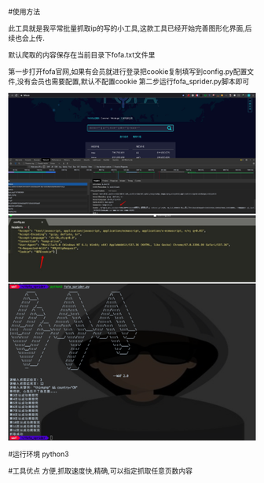 
#使用方法

此工具就是我平常批量抓取ip的写的小工具,这款工具已经开始完善图形化界面,后续也会上传.

默认爬取的内容保存在当前目录下fofa.txt文件里

第一步打开fofa官网,如果有会员就进行登录把cookie复制填写到config.py配置文件,没有会员也需要配置,默认不配置cookie 第二步运行fofa_sprider.py脚本即可

![1.png](/1.png)
![3.png](/3.png)
![2.png](/2.png)

#运行环境 python3

#工具优点 方便,抓取速度快,精确,可以指定抓取任意页数内容
